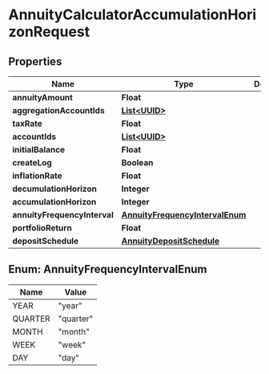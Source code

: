 
# AnnuityCalculatorAccumulationHorizonRequest

## Properties
Name | Type | Description | Notes
------------ | ------------- | ------------- | -------------
**annuityAmount** | **Float** |  | 
**aggregationAccountIds** | [**List&lt;UUID&gt;**](UUID.md) |  |  [optional]
**taxRate** | **Float** |  |  [optional]
**accountIds** | [**List&lt;UUID&gt;**](UUID.md) |  |  [optional]
**initialBalance** | **Float** |  |  [optional]
**createLog** | **Boolean** |  |  [optional]
**inflationRate** | **Float** |  |  [optional]
**decumulationHorizon** | **Integer** |  | 
**accumulationHorizon** | **Integer** |  |  [optional]
**annuityFrequencyInterval** | [**AnnuityFrequencyIntervalEnum**](#AnnuityFrequencyIntervalEnum) |  |  [optional]
**portfolioReturn** | **Float** |  | 
**depositSchedule** | [**AnnuityDepositSchedule**](AnnuityDepositSchedule.md) |  |  [optional]


<a name="AnnuityFrequencyIntervalEnum"></a>
## Enum: AnnuityFrequencyIntervalEnum
Name | Value
---- | -----
YEAR | &quot;year&quot;
QUARTER | &quot;quarter&quot;
MONTH | &quot;month&quot;
WEEK | &quot;week&quot;
DAY | &quot;day&quot;



